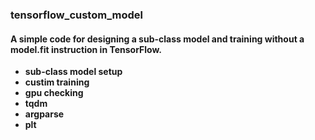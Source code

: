 ### **tensorflow_custom_model**
#### **A simple code for designing a sub-class model and training without a model.fit instruction in TensorFlow.**
* **sub-class model setup**
* **custim training**
* **gpu checking**
* **tqdm**
* **argparse**
* **plt**
